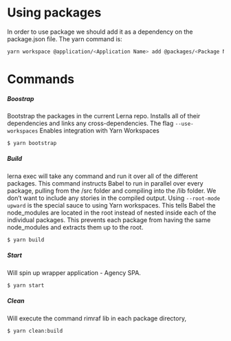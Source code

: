 # Using packages
In order to use package we should add it as a dependency on the package.json file. The yarn command is:
```sh
yarn workspace @application/<Application Name> add @packages/<Package Name>@1.0.0
```
# Commands
##### Boostrap
Bootstrap the packages in the current Lerna repo. Installs all of their dependencies and links any cross-dependencies.
The flag `--use-workspaces` Enables integration with Yarn Workspaces
```sh
$ yarn bootstrap
```

##### Build
lerna exec will take any command and run it over all of the different packages. This command instructs Babel to run in parallel over every package, pulling from the /src folder and compiling into the /lib folder. We don’t want to include any stories in the compiled output.
Using `--root-mode upward` is the special sauce to using Yarn workspaces. This tells Babel the node_modules are located in the root instead of nested inside each of the individual packages. This prevents each package from having the same node_modules and extracts them up to the root.
```sh
$ yarn build
```

##### Start
Will spin up wrapper application - Agency SPA.
```sh
$ yarn start
```

##### Clean
Will execute the command rimraf lib in each package directory,
```sh
$ yarn clean:build
```
